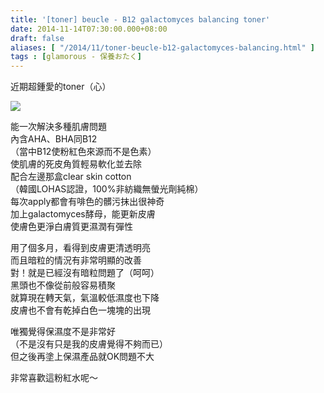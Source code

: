 ```yaml
---
title: '[toner] beucle - B12 galactomyces balancing toner'
date: 2014-11-14T07:30:00.000+08:00
draft: false
aliases: [ "/2014/11/toner-beucle-b12-galactomyces-balancing.html" ]
tags : [glamorous - 保養おたく]
---
```


近期超鍾愛的toner（心）  

![](/images/beucleb12toner.jpg)

能一次解決多種肌膚問題  
內含AHA、BHA同B12  
（當中B12使粉紅色來源而不是色素）  
使肌膚的死皮角質輕易軟化並去除  
配合左邊那盒clear skin cotton  
（韓國LOHAS認證，100%非紡織無螢光劑純棉）  
每次apply都會有啡色的髒污抹出很神奇  
加上galactomyces酵母，能更新皮膚  
使膚色更淨白膚質更濕潤有彈性  
  
用了個多月，看得到皮膚更清透明亮  
而且暗粒的情況有非常明顯的改善  
對！就是已經沒有暗粒問題了（呵呵）  
黑頭也不像從前般容易積聚  
就算現在轉天氣，氣溫較低濕度也下降  
皮膚也不會有乾掉白色一塊塊的出現  
  
唯獨覺得保濕度不是非常好  
（不是沒有只是我的皮膚覺得不夠而已）  
但之後再塗上保濕產品就OK問題不大  
  
非常喜歡這粉紅水呢～
